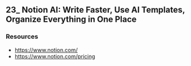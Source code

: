 ## 23_ Notion AI: Write Faster, Use AI Templates, Organize Everything in One Place

### Resources
- https://www.notion.com/
- https://www.notion.com/pricing